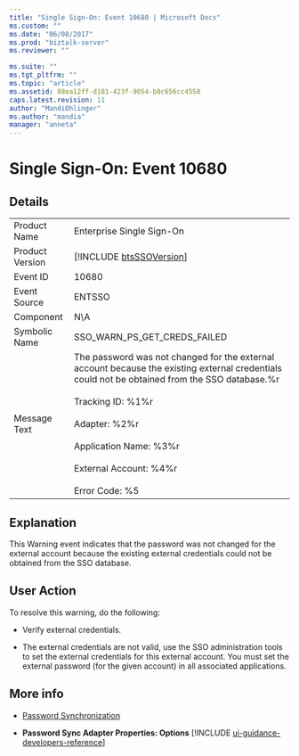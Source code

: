 ```yaml
---
title: "Single Sign-On: Event 10680 | Microsoft Docs"
ms.custom: ""
ms.date: "06/08/2017"
ms.prod: "biztalk-server"
ms.reviewer: ""

ms.suite: ""
ms.tgt_pltfrm: ""
ms.topic: "article"
ms.assetid: 88ea12ff-d181-423f-9054-b0c656cc4558
caps.latest.revision: 11
author: "MandiOhlinger"
ms.author: "mandia"
manager: "anneta"
---
```

# Single Sign-On: Event 10680
## Details  

|                 |                                                                                                                                                                                                                                                                                                         |
|-----------------|---------------------------------------------------------------------------------------------------------------------------------------------------------------------------------------------------------------------------------------------------------------------------------------------------------|
|  Product Name   |                                                                                                                                        Enterprise Single Sign-On                                                                                                                                        |
| Product Version |                                                                                                                       [!INCLUDE [btsSSOVersion](../includes/btsssoversion-md.md)]                                                                                                                       |
|    Event ID     |                                                                                                                                                  10680                                                                                                                                                  |
|  Event Source   |                                                                                                                                                 ENTSSO                                                                                                                                                  |
|    Component    |                                                                                                                                                   N\A                                                                                                                                                   |
|  Symbolic Name  |                                                                                                                                      SSO_WARN_PS_GET_CREDS_FAILED                                                                                                                                       |
|  Message Text   | The password was not changed for the external account because the existing external credentials could not be obtained from the SSO database.%r<br /><br /> Tracking ID: %1%r<br /><br /> Adapter: %2%r<br /><br /> Application Name: %3%r<br /><br /> External Account: %4%r<br /><br /> Error Code: %5 |

## Explanation  
 This Warning event indicates that the password was not changed for the external account because the existing external credentials could not be obtained from the SSO database.  

## User Action  
 To resolve this warning, do the following:  

-   Verify external credentials.  

-   The external credentials are not valid, use the SSO administration tools to set the external credentials for this external account. You must set the external password (for the given account) in all associated applications.  

## More info

- [Password Synchronization](../core/password-synchronization2.md)  

- <strong>Password Sync Adapter Properties: Options</strong> [!INCLUDE [ui-guidance-developers-reference](../includes/ui-guidance-developers-reference.md)]
